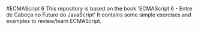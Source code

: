 #ECMAScript 6
This repository is based on the book 'ECMAScript 6 - Entre de Cabeça no Futuro do JavaScript'
It contains some simple exercises and examples to review/learn ECMAScript.